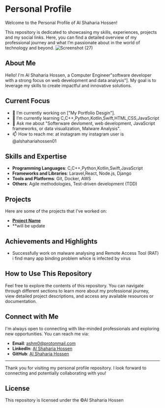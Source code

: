 # Personal Profile

Welcome to the Personal Profile of Al Shaharia Hossen! 

This repository is dedicated to showcasing my skills, experiences, projects and my social links.
Here, you can find a detailed overview of my professional journey and what I’m passionate about in the world of technology and beyond.
![Screenshot (27)](https://github.com/alshahariahossen01/Personal-Profile/assets/144457355/38af0db6-6013-440d-b0a4-83ff515defa7)


## About Me

Hello! I'm Al Shaharia Hossen, a Computer Engineer"software developer with a strong focus on web development and data analysis"].
My goal is to leverage my skills to create impactful and innovative solutions.

## Current Focus

- 🔭 I’m currently working on ["My Portfolio Desgin"].
- 🌱 I’m currently learning C,C++,Python,Kotlin,Swift,HTML,CSS,JavaScript
- 💬 Ask me about  "Softerware devloment, web development, JavaScript frameworks, or data visualization, Malware Analysis".
- 📫 How to reach me: at instagram my instagram user is @alshahariahossen01

## Skills and Expertise

- **Programming Languages**: C,C++,Python,Kotlin,Swift,JavaScript
- **Frameworks and Libraries**: Laravel,React, Node.js, Django 
- **Tools and Platforms**: Git, Docker, AWS
- **Others**: Agile methodologies, Test-driven development (TDD)

## Projects

Here are some of the projects that I've worked on:

- **[Project Name](https://github.com/alshahariahossen01/Personal-Profile/)**
- **will be update

## Achievements and Highlights

- Successfully work on malware analysing and Remote Access Tool (RAT) i find many app binding problem whice is infected by virus

## How to Use This Repository

Feel free to explore the contents of this repository. You can navigate through different sections to learn more about my professional journey, 
view detailed project descriptions, and access any available resources or documentation.

## Connect with Me

I'm always open to connecting with like-minded professionals and exploring new opportunities. You can reach me via:

- **Email**: ashm0@protonmail.com
- **LinkedIn**: [Al Shaharia Hossen](https://linkedin.com/in/alshahariahossen01)
- **GitHub**: [Al Shaharia Hossen](https://github.com/alshahariahossen01)

---

Thank you for visiting my personal profile repository. I look forward to connecting and potentially collaborating with you!

## License

This repository is licensed under the ©Al Shaharia Hossen

